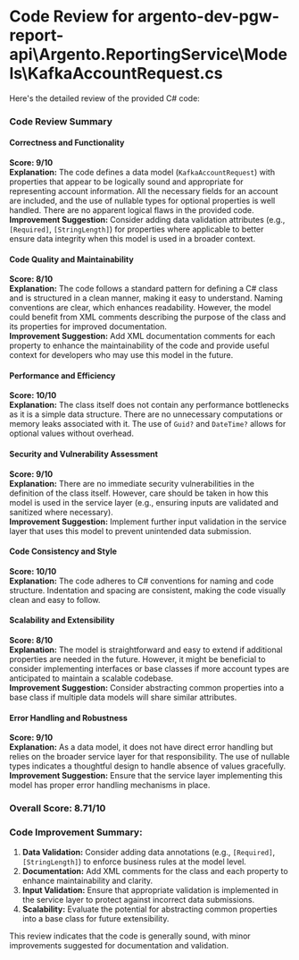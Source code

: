 # Code Review for argento-dev-pgw-report-api\Argento.ReportingService\Models\KafkaAccountRequest.cs

Here's the detailed review of the provided C# code:

### Code Review Summary

#### Correctness and Functionality
**Score: 9/10**  
**Explanation:** The code defines a data model (`KafkaAccountRequest`) with properties that appear to be logically sound and appropriate for representing account information. All the necessary fields for an account are included, and the use of nullable types for optional properties is well handled. There are no apparent logical flaws in the provided code.  
**Improvement Suggestion:** Consider adding data validation attributes (e.g., `[Required]`, `[StringLength]`) for properties where applicable to better ensure data integrity when this model is used in a broader context.

#### Code Quality and Maintainability
**Score: 8/10**  
**Explanation:** The code follows a standard pattern for defining a C# class and is structured in a clean manner, making it easy to understand. Naming conventions are clear, which enhances readability. However, the model could benefit from XML comments describing the purpose of the class and its properties for improved documentation.  
**Improvement Suggestion:** Add XML documentation comments for each property to enhance the maintainability of the code and provide useful context for developers who may use this model in the future.

#### Performance and Efficiency
**Score: 10/10**  
**Explanation:** The class itself does not contain any performance bottlenecks as it is a simple data structure. There are no unnecessary computations or memory leaks associated with it. The use of `Guid?` and `DateTime?` allows for optional values without overhead.  

#### Security and Vulnerability Assessment
**Score: 9/10**  
**Explanation:** There are no immediate security vulnerabilities in the definition of the class itself. However, care should be taken in how this model is used in the service layer (e.g., ensuring inputs are validated and sanitized where necessary).  
**Improvement Suggestion:** Implement further input validation in the service layer that uses this model to prevent unintended data submission.

#### Code Consistency and Style
**Score: 10/10**  
**Explanation:** The code adheres to C# conventions for naming and code structure. Indentation and spacing are consistent, making the code visually clean and easy to follow.

#### Scalability and Extensibility
**Score: 8/10**  
**Explanation:** The model is straightforward and easy to extend if additional properties are needed in the future. However, it might be beneficial to consider implementing interfaces or base classes if more account types are anticipated to maintain a scalable codebase.  
**Improvement Suggestion:** Consider abstracting common properties into a base class if multiple data models will share similar attributes.

#### Error Handling and Robustness
**Score: 9/10**  
**Explanation:** As a data model, it does not have direct error handling but relies on the broader service layer for that responsibility. The use of nullable types indicates a thoughtful design to handle absence of values gracefully.  
**Improvement Suggestion:** Ensure that the service layer implementing this model has proper error handling mechanisms in place.

### Overall Score: 8.71/10

### Code Improvement Summary:
1. **Data Validation:** Consider adding data annotations (e.g., `[Required]`, `[StringLength]`) to enforce business rules at the model level.
2. **Documentation:** Add XML comments for the class and each property to enhance maintainability and clarity.
3. **Input Validation:** Ensure that appropriate validation is implemented in the service layer to protect against incorrect data submissions.
4. **Scalability:** Evaluate the potential for abstracting common properties into a base class for future extensibility.

This review indicates that the code is generally sound, with minor improvements suggested for documentation and validation.